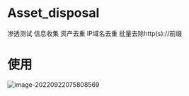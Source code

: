 # Asset_disposal
渗透测试 信息收集 资产去重 IP域名去重 批量去除http(s)://前缀
# 使用
![image-20220922075808569]([image-20220922075808569.png](https://github.com/guandongershen/Asset_disposal/blob/main/image-20220922075808569.png))
